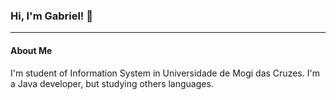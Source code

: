 ### Hi, I'm Gabriel! 👋 

<hr>

#### About Me
I'm student of Information System in Universidade de Mogi das Cruzes. I'm a Java developer, but studying others languages.
